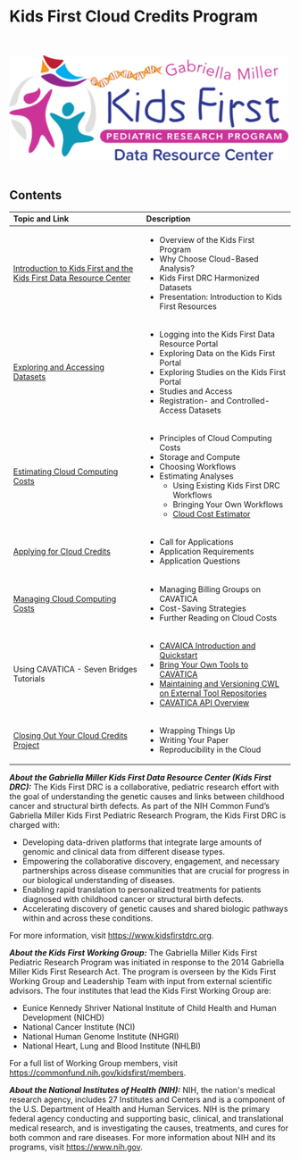# Kids First Cloud Credits Program
<br/><br/>
<img src="https://github.com/kids-first/kf-cloud-credits/blob/main/assets/kfdrc-logo-sm.png"  width="500" >
<br/><br/>

## Contents
| Topic and Link    | Description |
| :------------- | :--------------------------------------------------------------------------- |
| [Introduction to Kids First and the Kids First Data Resource Center](introduction.md) | <ul><li>Overview of the Kids First Program</li><li>Why Choose Cloud-Based Analysis?</li><li>Kids First DRC Harmonized Datasets</li><li>Presentation: Introduction to Kids First Resources</li></ul>
| [Exploring and Accessing Datasets](ExploringDatasets.md) | <ul><li>Logging into the Kids First Data Resource Portal</li><li>Exploring Data on the Kids First Portal</li><li>Exploring Studies on the Kids First Portal</li><li>Studies and Access</li><li>Registration- and Controlled-Access Datasets</li></ul> |
| [Estimating Cloud Computing Costs](estimatingcosts.md) | <ul><li>Principles of Cloud Computing Costs</li><li>Storage and Compute</li><li>Choosing Workflows</li><li>Estimating Analyses<ul><li>Using Existing Kids First DRC Workflows</li><li>Bringing Your Own Workflows</li><li>[Cloud Cost Estimator](https://docs.google.com/spreadsheets/d/1_z6JxJxxbZj0qQ2-i6In2XntLkNDLiNB/edit?usp=sharing&ouid=114381528003679826426&rtpof=true&sd=true)</li></ul></li></ul> |
| [Applying for Cloud Credits](applying.md) | <ul><li>Call for Applications</li><li>Application Requirements</li><li>Application Questions</li></ul> |
| [Managing Cloud Computing Costs](managingcosts.md) | <ul><li>Managing Billing Groups on CAVATICA</li><li>Cost-Saving Strategies</li><li>Further Reading on Cloud Costs</li></ul> |
| Using CAVATICA - Seven Bridges Tutorials | <ul><li>[CAVAICA Introduction and Quickstart](https://docs.cavatica.org/docs/quickstart)</li><li>[Bring Your Own Tools to CAVATICA](https://docs.cavatica.org/docs/bring-your-own-tools-to-cavatica-1)</li><li>[Maintaining and Versioning CWL on External Tool Repositories](https://docs.cavatica.org/docs/maintaining-and-versioning-cwl-on-external-tool-repositories)</li><li>[CAVATICA API Overview](https://docs.cavatica.org/docs/the-api)</li></ul> |
| [Closing Out Your Cloud Credits Project](closeout.md) | <ul><li>Wrapping Things Up</li><li>Writing Your Paper</li><li>Reproducibility in the Cloud</li></ul> |

___About the Gabriella Miller Kids First Data Resource Center (Kids First DRC):___ 
The Kids First DRC is a collaborative, pediatric research effort with the goal of understanding the genetic causes and links between childhood cancer and structural birth defects. As part of the NIH Common Fund’s Gabriella Miller Kids First Pediatric Research Program, the Kids First DRC is charged with:
- Developing data-driven platforms that integrate large amounts of genomic and clinical data from different disease types.
- Empowering the collaborative discovery, engagement, and necessary partnerships across disease communities that are crucial for progress in our biological understanding of diseases.
- Enabling rapid translation to personalized treatments for patients diagnosed with childhood cancer or structural birth defects.
- Accelerating discovery of genetic causes and shared biologic pathways within and across these conditions.

For more information, visit https://www.kidsfirstdrc.org.

___About the Kids First Working Group:___ The Gabriella Miller Kids First Pediatric Research Program was initiated in response to the 2014 Gabriella Miller Kids First Research Act. The program is overseen by the Kids First Working Group and Leadership Team with input from external scientific advisors. The four institutes that lead the Kids First Working Group are:
<ul>
<li>Eunice Kennedy Shriver National Institute of Child Health and Human Development (NICHD)</li>
<li>National Cancer Institute (NCI)</li>
<li>National Human Genome Institute (NHGRI)</li>
<li>National Heart, Lung and Blood Institute (NHLBI)</li>
</ul>

For a full list of Working Group members, visit https://commonfund.nih.gov/kidsfirst/members.

___About the National Institutes of Health (NIH):___ NIH, the nation's medical research agency, includes 27 Institutes and Centers and is a component of the U.S. Department of Health and Human Services. NIH is the primary federal agency conducting and supporting basic, clinical, and translational medical research, and is investigating the causes, treatments, and cures for both common and rare diseases. For more information about NIH and its programs, visit https://www.nih.gov.
